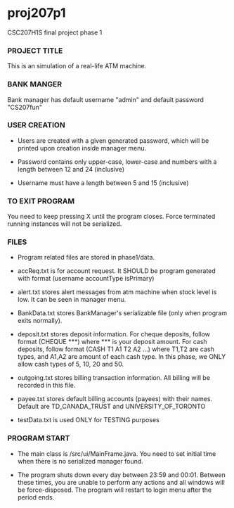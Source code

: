 # proj207p1
CSC207H1S final project phase 1

### PROJECT TITLE
This is an simulation of a real-life ATM machine.

### BANK MANGER
Bank manager has default username "admin" and default password "CS207fun"

### USER CREATION

- Users are created with a given generated password, which will be printed upon creation inside manager menu.
    
- Password contains only upper-case, lower-case and numbers with a length between 12 and 24 (inclusive)
    
- Username must have a length between 5 and 15 (inclusive)

### TO EXIT PROGRAM
You need to keep pressing X until the program closes. Force terminated running instances will not be serialized.

### FILES
- Program related files are stored in phase1/data.
    
- accReq.txt is for account request. It SHOULD be program generated with format (username accountType isPrimary)
    
- alert.txt stores alert messages from atm machine when stock level is low. It can be seen in manager menu.
    
- BankData.txt stores BankManager's serializable file (only when program exits normally).
    
- deposit.txt stores deposit information. For cheque deposits, follow format (CHEQUE \*\*\*) where \*\*\* is your deposit amount. For cash deposits, follow format (CASH T1 A1 T2 A2 ...) where T1,T2 are cash types, and A1,A2 are amount of each cash type. In this phase, we ONLY allow cash types of 5, 10, 20 and 50.
      
- outgoing.txt stores billing transaction information. All billing will be recorded in this file.
    
- payee.txt stores default billing accounts (payees) with their names. Default are TD_CANADA_TRUST and UNIVERSITY_OF_TORONTO
      
- testData.txt is used ONLY for TESTING purposes

### PROGRAM START
- The main class is /src/ui/MainFrame.java. You need to set initial time when there is no serialized manager found.

- The program shuts down every day between 23:59 and 00:01. Between these times, you are unable to perform any actions and all windows will be force-disposed. The program will restart to login menu after the period ends.
